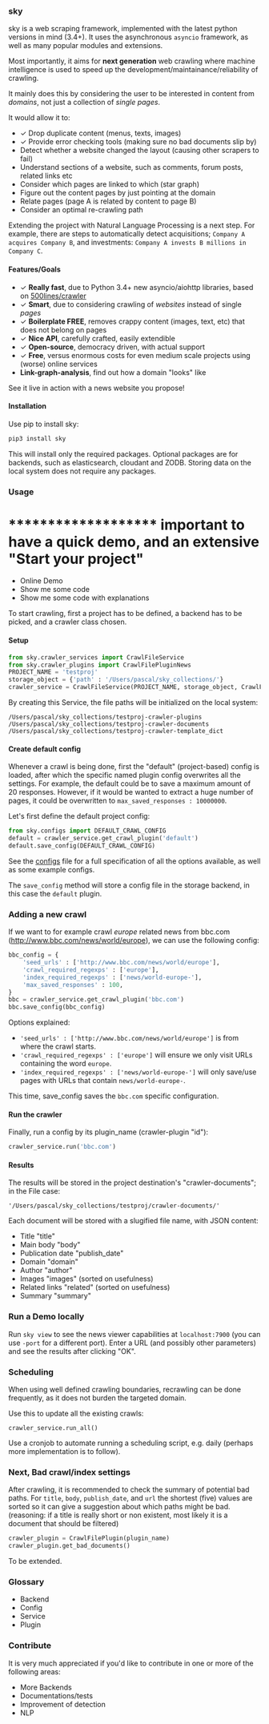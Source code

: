 ### sky

sky is a web scraping framework, implemented with the latest python versions in mind (3.4+). It uses the asynchronous `asyncio` framework, as well as many popular modules and extensions.

Most importantly, it aims for **next generation** web crawling where machine intelligence is used to speed up the development/maintainance/reliability of crawling.

It mainly does this by considering the user to be interested in content from *domains*, not just a collection of *single pages*.

It would allow it to:
- ✓ Drop duplicate content (menus, texts, images)
- ✓ Provide error checking tools (making sure no bad documents slip by)
- Detect whether a website changed the layout (causing other scrapers to fail)
- Understand sections of a website, such as comments, forum posts, related links etc
- Consider which pages are linked to which (star graph)
- Figure out the content pages by just pointing at the domain
- Relate pages (page A is related by content to page B)
- Consider an optimal re-crawling path

Extending the project with Natural Language Processing is a next step. For example, there are steps to automatically detect acquisitions; `Company A acquires Company B`, and investments: `Company A invests B millions in Company C`.

#### Features/Goals

- ✓ **Really fast**, due to Python 3.4+ new asyncio/aiohttp libraries, based on [500lines/crawler](https://github.com/aosabook/500lines/tree/master/crawler)
- ✓ **Smart**, due to considering crawling of *websites* instead of single *pages*
- ✓ **Boilerplate FREE**, removes crappy content (images, text, etc) that does not belong on pages
- ✓ **Nice API**, carefully crafted, easily extendible
- ✓ **Open-source**, democracy driven, with actual support
- ✓ **Free**, versus enormous costs for even medium scale projects using (worse) online services
- **Link-graph-analysis**, find out how a domain "looks" like

See it live in action with a news website you propose!

#### Installation

Use pip to install sky:

```python
pip3 install sky
```

This will install only the required packages. Optional packages are for backends, such as elasticsearch, cloudant and ZODB. Storing data on the local system does not require any packages.

### Usage

# ******************* important to have a quick demo, and an extensive "Start your project"

- Online Demo
- Show me some code
- Show me some code with explanations

To start crawling, first a project has to be defined, a backend has to be picked, and a crawler class chosen.

#### Setup

```python
from sky.crawler_services import CrawlFileService
from sky.crawler_plugins import CrawlFilePluginNews
PROJECT_NAME = 'testproj'
storage_object = {'path' : '/Users/pascal/sky_collections/'}
crawler_service = CrawlFileService(PROJECT_NAME, storage_object, CrawlFilePluginNews)
```

By creating this Service, the file paths will be initialized on the local system:

    /Users/pascal/sky_collections/testproj-crawler-plugins
    /Users/pascal/sky_collections/testproj-crawler-documents
    /Users/pascal/sky_collections/testproj-crawler-template_dict

#### Create default config

Whenever a crawl is being done, first the "default" (project-based) config is loaded, after which the specific named plugin config overwrites all the settings. For example, the default could be to save a maximum amount of 20 responses. However, if it would be wanted to extract a huge number of pages, it could be overwritten to `max_saved_responses : 10000000`.

Let's first define the default project config:

```python
from sky.configs import DEFAULT_CRAWL_CONFIG
default = crawler_service.get_crawl_plugin('default')
default.save_config(DEFAULT_CRAWL_CONFIG)
```

See the [configs](https://github.com/kootenpv/sky/blob/master/sky/configs.py) file for a full specification of all the options available, as well as some example configs.

The `save_config` method will store a config file in the storage backend, in this case the `default` plugin.

### Adding a new crawl

If we want to for example crawl *europe* related news from bbc.com (http://www.bbc.com/news/world/europe), we can use the following config:

```python
bbc_config = {
    'seed_urls' : ['http://www.bbc.com/news/world/europe'],
    'crawl_required_regexps' : ['europe'],
    'index_required_regexps' : ['news/world-europe-'],
    'max_saved_responses' : 100,
}
bbc = crawler_service.get_crawl_plugin('bbc.com')
bbc.save_config(bbc_config)
```

Options explained:

- `'seed_urls' : ['http://www.bbc.com/news/world/europe']` is from where the crawl starts.
- `'crawl_required_regexps' : ['europe']` will ensure we only visit URLs containing the word `europe`.
- `'index_required_regexps' : ['news/world-europe-']` will only save/use pages with URLs that contain `news/world-europe-`.

This time, save_config saves the `bbc.com` specific configuration.

#### Run the crawler

Finally, run a config by its plugin_name (crawler-plugin "id"):

```python
crawler_service.run('bbc.com')
```

#### Results

The results will be stored in the project destination's "crawler-documents"; in the File case:

    '/Users/pascal/sky_collections/testproj/crawler-documents/'

Each document will be stored with a slugified file name, with JSON content:

- Title "title"
- Main body "body"
- Publication date "publish_date"
- Domain "domain"
- Author "author"
- Images "images" (sorted on usefulness)
- Related links "related" (sorted on usefulness)
- Summary "summary"

### Run a Demo locally

Run `sky view` to see the news viewer capabilities at `localhost:7900` (you can use `-port` for a different port). Enter a URL (and possibly other parameters) and see the results after clicking "OK".

### Scheduling

When using well defined crawling boundaries, recrawling can be done frequently, as it does not burden the targeted domain.

Use this to update all the existing crawls:

    crawler_service.run_all()

Use a cronjob to automate running a scheduling script, e.g. daily (perhaps more implementation is to follow).

### Next, Bad crawl/index settings

After crawling, it is recommended to check the summary of potential bad paths. For `title`, `body`, `publish_date`, and `url` the shortest (five) values are sorted so it can give a suggestion about which paths might be bad. (reasoning: if a title is really short or non existent, most likely it is a document that should be filtered)

```python
crawler_plugin = CrawlFilePlugin(plugin_name)
crawler_plugin.get_bad_documents()
```

To be extended.

### Glossary

- Backend
- Config
- Service
- Plugin

### Contribute

It is very much appreciated if you'd like to contribute in one or more of the following areas:

- More Backends
- Documentations/tests
- Improvement of detection
- NLP

